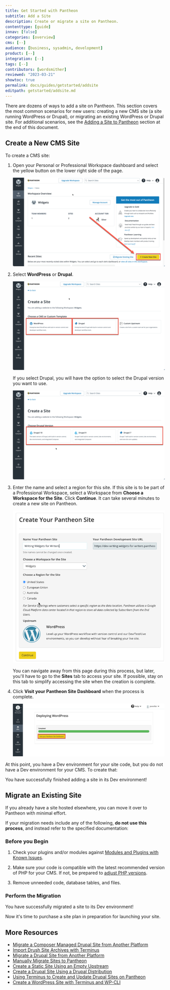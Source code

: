 ```yaml
---
title: Get Started with Pantheon
subtitle: Add a Site
description: Create or migrate a site on Pantheon.
contenttype: [guide]
innav: [false]
categories: [overview]
cms: [--]
audience: [business, sysadmin, development]
product: [--]
integration: [--]
tags: [--]
contributors: [wordsmither]
reviewed: "2023-03-21"
showtoc: true
permalink: docs/guides/getstarted/addsite
editpath: getstarted/addsite.md
---
```


There are dozens of ways to add a site on Pantheon. This section covers the most common scenarios for new users: creating a new CMS site (a site running WordPress or Drupal), or migrating an existing WordPress or Drupal site.  For additional scenarios, see the [Adding a Site to Pantheon](/add-site) section at the end of this document.

## Create a New CMS Site

To create a CMS site:

1. Open your Personal or Professional Workspace dashboard and select the yellow <Icon icon="plus" text="Create New Site"/> button on the lower right side of the page.

   ![Create new site button](../../../images/create-new-site-button.png)

1. Select **WordPress** or **Drupal**.

   ![Select CMS](../../../images/create-new-site-cms.png)

   If you select Drupal, you will have the option to select the Drupal version you want to use.

   ![Select Drupal version](../../../images/create-new-site-cms-drupal.png)

1. Enter the name and select a region for this site. If this site is to be part of a Professional Workspace, select a Workspace from **Choose a Workspace for the Site**. Click **Continue**. It can take several minutes to create a new site on Pantheon.

   ![Enter site information](../../../images/create-new-site-info.png)

   <Alert title="Note" type="info" >

   You can navigate away from this page during this process, but later, you'll have to go to the **Sites** tab to access your site.  If possible, stay on this tab to simplify accessing the site when the creation is complete.

   </Alert>

1. Click **Visit your Pantheon Site Dashboard** when the process is complete.

   ![Site creation completed](../../../images/create-site-done.png)

At this point, you have a Dev environment for your site code, but you do not have a Dev environment for your CMS.  To create that:

<Partial file="cms-dev.md" />

You have successfully finished adding a site in its Dev environment!

## Migrate an Existing Site

If you already have a site hosted elsewhere, you can move it over to Pantheon with minimal effort.

<Alert title="Warning" type="danger" >

If your migration needs include any of the following, **do not use this process**, and instead refer to the specified documentation:

<Partial file="migrate/manual-when-all.md" />
<Partial file="migrate/manual-when-drupal.md" />
<Partial file="migrate/manual-when-wordpress.md" />

</Alert>

### Before you Begin

1. Check your plugins and/or modules against [Modules and Plugins with Known Issues](/modules-plugins-known-issues).

1. Make sure your code is compatible with the latest recommended version of PHP for your CMS. If not, be prepared to [adjust PHP versions](/guides/php/php-versions/#configure-php-version).

1. Remove unneeded code, database tables, and files.

### Perform the Migration

<TabList>

<Tab title="WordPress" id="tab-1-id" active={true}>

<Partial file="migrate/migrate-wp.md" />

</Tab>

<Tab title="Drupal" id="tab-2-id">

<Partial file="migrate/migrate-drupal.md" />

</Tab>

</TabList>

You have successfully migrated a site to its Dev environment!

Now it's time to purchase a site plan in preparation for launching your site.

## More Resources

* [Migrate a Composer Managed Drupal Site from Another Platform](/guides/drupal-unhosted-composer)
* [Import Drush Site Archives with Terminus](/guides/drush/drush-import)
* [Migrate a Drupal Site from Another Platform](/guides/drupal-unhosted)
* [Manually Migrate Sites to Pantheon](/migrate-manual)
* [Create a Static Site Using an Empty Upstream](/static-site-empty-upstream)
* [Create a Drupal Site Using a Drupal Distribution](/guides/drupal-from-dist)
* [Using Terminus to Create and Update Drupal Sites on Pantheon](/terminus-drupal-site-management/)
* [Create a WordPress Site with Terminus and WP-CLI](/guides/create-wp-site)